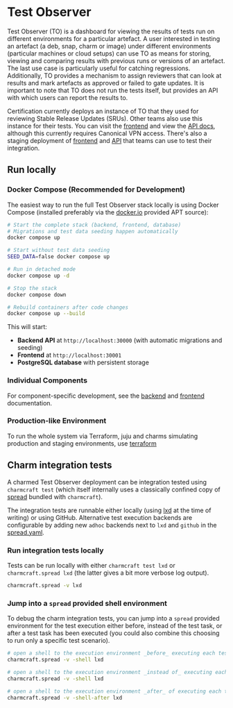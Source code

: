 # Test Observer

Test Observer (TO) is a dashboard for viewing the results of tests run on different environments for a particular artefact. A user interested in testing an artefact (a deb, snap, charm or image) under different environments (particular machines or cloud setups) can use TO as means for storing, viewing and comparing results with previous runs or versions of an artefact. The last use case is particularly useful for catching regressions. Additionally, TO provides a mechanism to assign reviewers that can look at results and mark artefacts as approved or failed to gate updates. It is important to note that TO does not run the tests itself, but provides an API with which users can report the results to.

Certification currently deploys an instance of TO that they used for reviewing Stable Release Updates (SRUs). Other teams also use this instance for their tests. You can visit the [frontend](https://test-observer.canonical.com/) and view the [API docs](https://test-observer-api.canonical.com/docs), although this currently requires Canonical VPN access. There's also a staging deployment of [frontend](https://test-observer-staging.canonical.com/) and [API](https://test-observer-api-staging.canonical.com/docs) that teams can use to test their integration.

## Run locally

### Docker Compose (Recommended for Development)

The easiest way to run the full Test Observer stack locally is using Docker Compose (installed preferably via the [docker.io](https://docs.docker.com/engine/install/ubuntu/) provided APT source):

```bash
# Start the complete stack (backend, frontend, database)
# Migrations and test data seeding happen automatically
docker compose up

# Start without test data seeding
SEED_DATA=false docker compose up

# Run in detached mode
docker compose up -d

# Stop the stack
docker compose down

# Rebuild containers after code changes
docker compose up --build
```

This will start:

- **Backend API** at `http://localhost:30000` (with automatic migrations and seeding)
- **Frontend** at `http://localhost:30001`
- **PostgreSQL database** with persistent storage

### Individual Components

For component-specific development, see the [backend](/backend/README.md) and [frontend](/frontend/README.md) documentation.

### Production-like Environment

To run the whole system via Terraform, juju and charms simulating production and staging environments, use [terraform](/terraform/README.md)


## Charm integration tests

A charmed Test Observer deployment can be integration tested using `charmcraft test` (which itself internally uses a classically confined copy of [spread](https://github.com/canonical/spread) bundled with `charmcraft`).

The integration tests are runnable either locally (using [lxd](https://documentation.ubuntu.com/lxd/en/latest/installing/) at the time of writing) or using GitHub. Alternative test execution backends are configurable by adding new `adhoc` backends next to `lxd` and `github` in the [spread.yaml](./spread.yaml).

### Run integration tests locally

Tests can be run locally with either `charmcraft test lxd` or `charmcraft.spread lxd` (the latter gives a bit more verbose log output).

```bash
charmcraft.spread -v lxd
```

### Jump into a `spread` provided shell environment

To debug the charm integration tests, you can jump into a `spread` provided environment for the test execution either before, instead of the test task, or after a test task has been executed (you could also combine this choosing to run only a specific test scenario).

```bash
# open a shell to the execution environment _before_ executing each test task 
charmcraft.spread -v -shell lxd 

# open a shell to the execution environment _instead of_ executing each test task 
charmcraft.spread -v -shell lxd

# open a shell to the execution environment _after_ of executing each test task 
charmcraft.spread -v -shell-after lxd
```